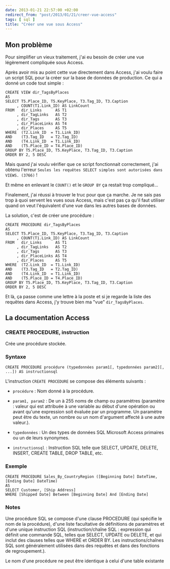 ```yaml
---
date: 2013-01-21 22:57:00 +02:00
redirect_from: "post/2013/01/21/creer-vue-access"
tags: [ sql ]
title: "Créer une vue sous Access"
---
```


## Mon problème

Pour simplifier un vieux traitement, j'ai eu besoin de créer une vue
légèrement compliquée sous Access.

Après avoir mis au point cette vue directement dans Access, j'ai voulu faire
un script SQL pour la créer sur la base de données de production. Ce qui a
donné un code tout simple :

```
CREATE VIEW dir_TagsByPlaces
AS
SELECT T5.Place_ID, T5.KeyPlace, T3.Tag_ID, T3.Caption
     , COUNT(T1.Link_ID) AS LinkCount
FROM   dir_Links      AS T1
     , dir_TagLinks   AS T2
     , dir_Tags       AS T3
     , dir_PlaceLinks AS T4
     , dir_Places     AS T5
WHERE  (T2.Link_ID  = T1.Link_ID)
AND    (T3.Tag_ID   = T2.Tag_ID)
AND    (T4.Link_ID  = T1.Link_ID)
AND    (T5.Place_ID = T4.Place_ID)
GROUP BY T5.Place_ID, T5.KeyPlace, T3.Tag_ID, T3.Caption
ORDER BY 2, 5 DESC
```

Mais quand j'ai voulu vérifier que ce script fonctionnait correctement, j'ai
obtenu l'erreur `Seules les requêtes SELECT simples sont autorisées dans
VIEWS. (3766)` !

Et même en enlevant le `COUNT()` et le `GROUP BY` ça
restait trop compliqué...

Finalement, j'ai réussi à trouver le truc pour que ça marche. Je ne sais pas
trop à quoi servent les vues sous Access, mais c'est pas ça qu'il faut utiliser
quand on veut l'équivalent d'une vue dans les autres bases de données.

La solution, c'est de créer une procédure :

```
CREATE PROCEDURE dir_TagsByPlaces
AS
SELECT T5.Place_ID, T5.KeyPlace, T3.Tag_ID, T3.Caption
     , COUNT(T1.Link_ID) AS LinkCount
FROM   dir_Links      AS T1
     , dir_TagLinks   AS T2
     , dir_Tags       AS T3
     , dir_PlaceLinks AS T4
     , dir_Places     AS T5
WHERE  (T2.Link_ID  = T1.Link_ID)
AND    (T3.Tag_ID   = T2.Tag_ID)
AND    (T4.Link_ID  = T1.Link_ID)
AND    (T5.Place_ID = T4.Place_ID)
GROUP BY T5.Place_ID, T5.KeyPlace, T3.Tag_ID, T3.Caption
ORDER BY 2, 5 DESC
```

Et là, ça passe comme une lettre à la poste et si je regarde la liste des
requêtes dans Access, j'y trouve bien ma "vue"
`dir_TagsByPlaces`.

## La documentation Access

### CREATE PROCEDURE, instruction

Crée une procédure stockée.

### Syntaxe

```
CREATE PROCEDURE procédure (typedonnées param1[, typedonnées param2][, ...]) AS instructionsql
```

L'instruction `CREATE PROCEDURE` se compose des éléments
suivants :

* `procédure` : Nom donné à la procédure.

* `param1, param2` : De un à 255 noms de champ ou paramètres
(paramètre : valeur qui est attribuée à une variable au début d'une
opération ou avant qu'une expression soit évaluée par un programme. Un
paramètre peut être du texte, un nombre ou un nom d'argument affecté à une
autre valeur.).

* `typedonnées` : Un des types de données SQL Microsoft
Access primaires ou un de leurs synonymes.

* `instructionsql` : Instruction SQL telle que SELECT,
UPDATE, DELETE, INSERT, CREATE TABLE, DROP TABLE, etc.

### Exemple

```
CREATE PROCEDURE Sales_By_CountryRegion ([Beginning Date] DateTime, [Ending Date] DateTime)
AS
SELECT Customer, [Ship Address]
WHERE [Shipped Date] Between [Beginning Date] And [Ending Date]
```

### Notes

Une procédure SQL se compose d'une clause PROCEDURE (qui spécifie le nom de
la procédure), d'une liste facultative de définitions de paramètres et d'une
unique instruction SQL (instruction/chaîne SQL : expression qui définit
une commande SQL, telles que SELECT, UPDATE ou DELETE, et qui inclut des
clauses telles que WHERE et ORDER BY. Les instructions/chaînes SQL sont
généralement utilisées dans des requêtes et dans des fonctions de
regroupement.).

Le nom d'une procédure ne peut être identique à celui d'une table
existante
